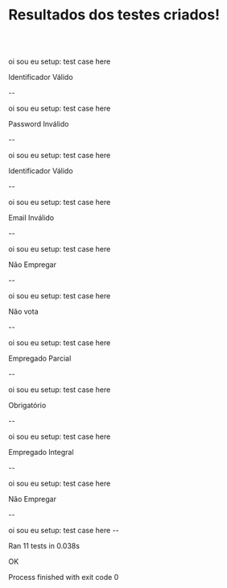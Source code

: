 <head>
  <h1>Resultados dos testes criados!</h1>
</head>
<br><br>
<body>
  <p>oi sou eu setup: test case here
    <class 'str'>
    <p>Identificador Válido</p>
--</p>
  <p>oi sou eu setup: test case here
    <p>Password Inválido</p>
--</p>
  <p>oi sou eu setup: test case here
<class 'str'>
    <p>Identificador Válido</p>
--</p>
  <p>oi sou eu setup: test case here
    <p>Email Inválido</p>
--</p>
  <p>oi sou eu setup: test case here
    <p>Não Empregar</p>
--</p>
  <p>oi sou eu setup: test case here
    <p>Não vota</p>
--</p>
  <p>oi sou eu setup: test case here
    <p>Empregado Parcial</p>
--</p>
  <p>oi sou eu setup: test case here
    <p>Obrigatório</p>
--</p>
  <p>oi sou eu setup: test case here
    <p>Empregado Integral</p>
--</p>
  <p>oi sou eu setup: test case here
    <p>Não Empregar</p>
--</p>
  <p>oi sou eu setup: test case here
--</p>


  <p>Ran 11 tests in 0.038s</p>

  <p>OK</p>

  <p>Process finished with exit code 0</p>
</body>
